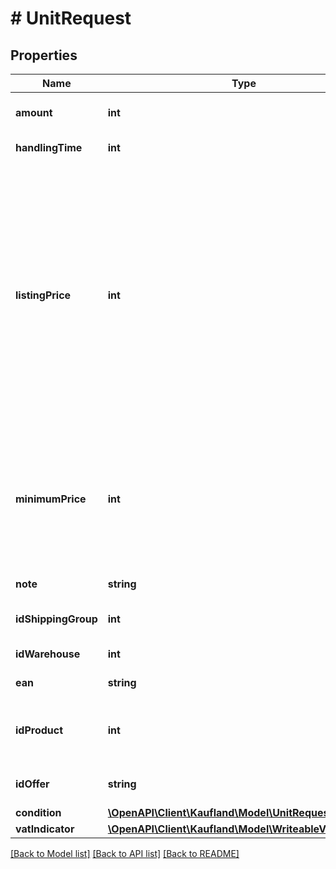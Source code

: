 # # UnitRequest

## Properties

Name | Type | Description | Notes
------------ | ------------- | ------------- | -------------
**amount** | **int** | Amount of available Units | [optional]
**handlingTime** | **int** | handling time |
**listingPrice** | **int** | Listing price, in integral cents of the storefront&#39;s currency (CZK for cz, EUR for de, sk, at and PLN for pl). Minimum 1 cent, maximum differs by storefront (25 million CZK, 1 million EUR or 4.5 million PLN). |
**minimumPrice** | **int** | Minimum price, in integral cents of the storefront&#39;s currency. Only relevant if you want to use Smart Pricing. | [optional]
**note** | **string** | A note for this unit | [optional]
**idShippingGroup** | **int** | ID of the shipping group | [optional]
**idWarehouse** | **int** | ID of warehouse | [optional]
**ean** | **string** | EAN, 13 or 14 digits | [optional]
**idProduct** | **int** | Internal ID of Product, unique across all Products | [optional]
**idOffer** | **string** | Seller&#39;s unique ID for offer(s) |
**condition** | [**\OpenAPI\Client\Kaufland\Model\UnitRequestCondition**](UnitRequestCondition.md) |  | [optional]
**vatIndicator** | [**\OpenAPI\Client\Kaufland\Model\WriteableVatIndicator**](WriteableVatIndicator.md) |  | [optional]

[[Back to Model list]](../../README.md#models) [[Back to API list]](../../README.md#endpoints) [[Back to README]](../../README.md)
